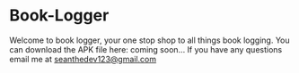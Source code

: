 # Book-Logger

Welcome to book logger, your one stop shop to all things book logging.
You can download the APK file here: coming soon...
If you have any questions email me at seanthedev123@gmail.com
